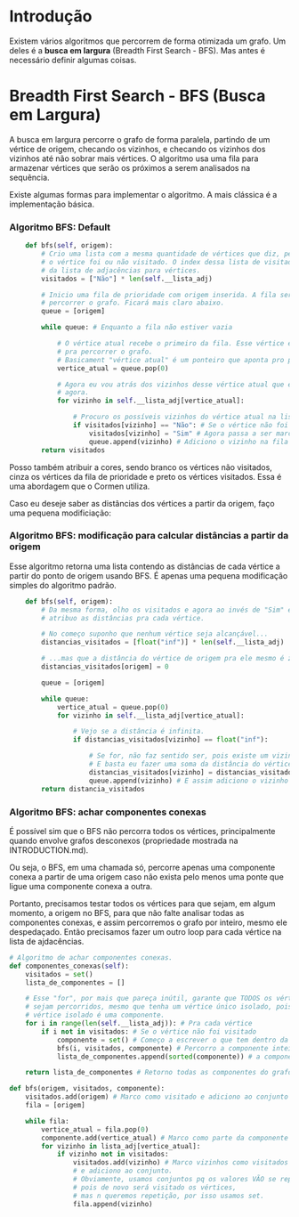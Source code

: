 # Introdução

Existem vários algoritmos que percorrem de forma otimizada um grafo. Um deles é a **busca em largura** (Breadth First Search - BFS). Mas antes é necessário definir algumas coisas.

# Breadth First Search - BFS (Busca em Largura)

A busca em largura percorre o grafo de forma paralela, partindo de um vértice de origem, checando os vizinhos, e checando os vizinhos dos vizinhos até não sobrar mais vértices. O algoritmo usa uma fila para armazenar vértices que serão os próximos a serem analisados na sequẽncia.

Existe algumas formas para implementar o algoritmo. A mais clássica é a implementação básica.

### Algoritmo BFS: Default

```python
    def bfs(self, origem):
        # Crio uma lista com a mesma quantidade de vértices que diz, pelo index, se
        # o vértice foi ou não visitado. O index dessa lista de visitados é o mesmo
        # da lista de adjacências para vértices.
        visitados = ["Não"] * len(self.__lista_adj)

        # Inicio uma fila de prioridade com origem inserida. A fila serve para 
        # percorrer o grafo. Ficará mais claro abaixo.
        queue = [origem]

        while queue: # Enquanto a fila não estiver vazia

            # O vértice atual recebe o primeiro da fila. Esse vértice é usado
            # pra percorrer o grafo. 
            # Basicament "vértice atual" é um ponteiro que aponta pro primeiro da fila.
            vertice_atual = queue.pop(0)

            # Agora eu vou atrás dos vizinhos desse vértice atual que estou apontando
            # agora.
            for vizinho in self.__lista_adj[vertice_atual]:

                # Procuro os possíveis vizinhos do vértice atual na lista de adj.
                if visitados[vizinho] == "Não": # Se o vértice não foi visitado
                    visitados[vizinho] = "Sim" # Agora passa a ser marcado como sendo.
                    queue.append(vizinho) # Adiciono o vizinho na fila para depois ver os vizinhos do vizinho.
        return visitados
```

Posso também atribuir a cores, sendo branco os vértices não visitados, cinza os vértices da fila de prioridade e preto os vértices visitados. Essa é uma abordagem que o Cormen utiliza.

Caso eu deseje saber as distâncias dos vértices a partir da origem, faço uma pequena modificiação:

### Algoritmo BFS: modificação para calcular distâncias a partir da origem

Esse algoritmo retorna uma lista contendo as distâncias de cada vértice a partir do ponto de origem usando BFS. É apenas uma pequena modificação simples do algoritmo padrão.

```python
    def bfs(self, origem):
        # Da mesma forma, olho os visitados e agora ao invés de "Sim" e "Não,
        # atribuo as distâncias pra cada vértice.

        # No começo suponho que nenhum vértice seja alcançável...
        distancias_visitados = [float("inf")] * len(self.__lista_adj)

        # ...mas que a distância do vértice de origem pra ele mesmo é zero.
        distancias_visitados[origem] = 0

        queue = [origem]

        while queue:
            vertice_atual = queue.pop(0)
            for vizinho in self.__lista_adj[vertice_atual]:

                # Vejo se a distância é infinita. 
                if distancias_visitados[vizinho] == float("inf"):

                    # Se for, não faz sentido ser, pois existe um vizinho, ou seja, uma distância.
                    # E basta eu fazer uma soma da distância do vértice que estou agora em relação à origem com mais um vizinho (+1)
                    distancias_visitados[vizinho] = distancias_visitados[vertice_atual] + 1
                    queue.append(vizinho) # E assim adiciono o vizinho na fila para depois ver os vizinhos do vizinho.
        return distancia_visitados
```

### Algoritmo BFS: achar componentes conexas

É possível sim que o BFS não percorra todos os vértices, principalmente quando envolve grafos desconexos (propriedade mostrada na INTRODUCTION.md).

Ou seja, o BFS, em uma chamada só, percorre apenas uma componente conexa a partir de uma origem caso não exista pelo menos uma ponte que ligue uma componente conexa a outra.

Portanto, precisamos testar todos os vértices para que sejam, em algum momento, a origem no BFS, para que não falte analisar todas as componentes conexas, e assim percorremos o grafo por inteiro, mesmo ele despedaçado. Então precisamos fazer um outro loop para cada vértice na lista de ajdacências.

```python
# Algoritmo de achar componentes conexas.
def componentes_conexas(self):
    visitados = set()
    lista_de_componentes = []

    # Esse "for", por mais que pareça inútil, garante que TODOS os vértices 
    # sejam percorridos, mesmo que tenha um vértice único isolado, pois um 
    # vértice isolado é uma componente.
    for i in range(len(self.__lista_adj)): # Pra cada vértice
        if i not in visitados: # Se o vértice não foi visitado
            componente = set() # Começo a escrever o que tem dentro da componente conexa partindo do zero.
            bfs(i, visitados, componente) # Percorro a componente inteira. Componente e visitados são passados por referência em python (listas e sets).
            lista_de_componentes.append(sorted(componente)) # a componente agora está completa.

    return lista_de_componentes # Retorno todas as componentes do grafo.

def bfs(origem, visitados, componente):
    visitados.add(origem) # Marco como visitado e adiciono ao conjunto
    fila = [origem]

    while fila:
        vertice_atual = fila.pop(0)
        componente.add(vertice_atual) # Marco como parte da componente conexa o primeiro e subsequentes vértices
        for vizinho in lista_adj[vertice_atual]:
            if vizinho not in visitados:
                visitados.add(vizinho) # Marco vizinhos como visitados (para prevenir iterações futuras desnecessárias)
                # e adiciono ao conjunto.
                # Obviamente, usamos conjuntos pq os valores VÃO se repetir, 
                # pois de novo será visitado os vértices, 
                # mas n queremos repetição, por isso usamos set.
                fila.append(vizinho)
```
